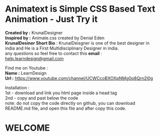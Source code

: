 
# Animatext is Simple CSS Based Text Animation - Just Try it
<b>Created by :</b> KrunalDesigner <br>
<b>Inspired by :</b> Animate.css created by Denial Eden <br>
<b>KrunalDesiner Short Bio</b> : KrunalDeisgner is one of the best designer in india and He is a First Multidisciplinary Designer in india. <br>
any questions so feel free to contact this <b>email</b> : help.learndesign@gmail.com <br>

Find me on Youtube : <br> <b>Name :</b> LearnDesign   <br> <b>Url :</b> https://www.youtube.com/channel/UCWCcoBXOXpNMg0p8Qrn2l0g

Installation : <br>
1st - download and link you html page inside a head tag<br>
2nd - copy and past below the code<br>
note: do not copy the code directly on github, you can download README.md file, and open this file and after copy this code.

<div class="animaTextFade infinite">
  <h1>
    <span>W</span><span>E</span><span>L</span><span>C</span><span>O</span><span>M</span><span>E</span>
  </h1>
</div>



